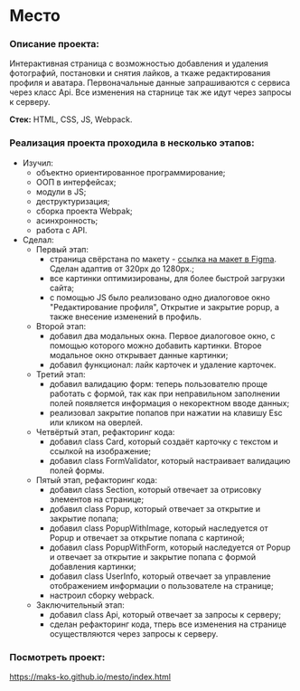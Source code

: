 # Место

### Описание проекта:
Интерактивная страница с возможностью добавления и удаления фотографий, постановки и снятия лайков, а ткаже редактирования профиля и аватара. Первоначальные данные запрашиваются с сервиса через класс Api. Все изменения на старнице так же идут через запросы к серверу.

**Стек:** HTML, CSS, JS, Webpack.

### Реализация проекта проходила в несколько этапов:
+ Изучил:
    + объектно ориентированное программирование;
    + ООП в интерфейсах;
    + модули в JS;
    + деструктуризация;
    + сборка проекта Webpak;
    + асинхронность;
    + работа с API.
+ Сделал:
    + Первый этап:
        + страница свёрстана по макету - [ссылка на макет в Figma](https://www.figma.com/file/2cn9N9jSkmxD84oJik7xL7/JavaScript.-Sprint-4?node-id=0%3A1). Сделан адаптив от 320px до 1280px.;
        + все картинки оптимизированы, для более быстрой загрузки сайта;
        + с помощью JS было реализовано одно диалоговое окно "Редактирование профиля", Открытие и закрытие popup, а также внесение изменений в профиль.
    + Второй этап:
        + добавил два модальных окна. Первое диалоговое окно, с помощью которого можно добавить картинки. Второе модальное окно открывает данные картинки;
        + добавил функционал: лайк карточек и удаление карточек.
    + Третий этап:
        + добавил валидацию форм: теперь пользователю проще работать с формой, так как при неправильном заполнении полей появляется информация о некоректном вводе данных;
        + реализовал закрытие попапов при нажатии на клавишу Esc или кликом на оверлей.
    + Четвёртый этап, рефакторинг кода:
        + добавил class Card, который создаёт карточку с текстом и ссылкой на изображение;
        + добавил class FormValidator, который настраивает валидацию полей формы.
    + Пятый этап, рефакторинг кода:
        + добавил class Section, который отвечает за отрисовку элементов на странице;
        + добавил class Popup, который отвечает за открытие и закрытие попапа;
        + добавил class PopupWithImage, который наследуется от Popup и отвечает за открытие попапа с картиной;
        + добавил class PopupWithForm, который наследуется от Popup и отвечает за открытие и закрытие попапа с формой добавления картинки;
        + добавил class UserInfo, который отвечает за управление отображением информации о пользователе на странице;
        + настроил сборку webpack.
    + Заключительный этап:
        + добавил class Api, который отвечает за запросы к серверу;
        + сделан рефакторинг кода, тперь все изменения на странице осуществляются через запросы к серверу.

### Посмотреть проект:
https://maks-ko.github.io/mesto/index.html
